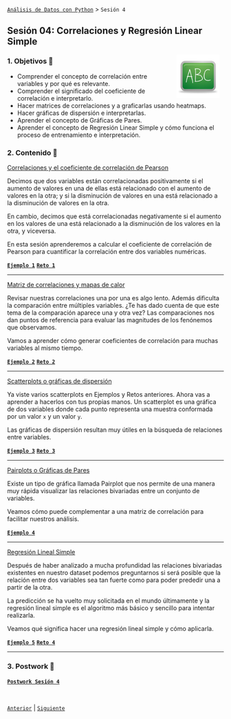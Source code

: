 [`Análisis de Datos con Python`](../README.md) > `Sesión 4`

## Sesión 04: Correlaciones y Regresión Linear Simple

<img src="../imagenes/pizarron.png" align="right" height="100" width="100" hspace="10">

### 1. Objetivos :dart:

- Comprender el concepto de correlación entre variables y por qué es relevante.
- Comprender el significado del coeficiente de correlación e interpretarlo.
- Hacer matrices de correlaciones y a graficarlas usando heatmaps.
- Hacer gráficas de dispersión e interpretarlas.
- Aprender el concepto de Gráficas de Pares.
- Aprender el concepto de Regresión Linear Simple y cómo funciona el proceso de entrenamiento e interpretación.

### 2. Contenido :blue_book:

<ins>Correlaciones y el coeficiente de correlación de Pearson</ins>

Decimos que dos variables están correlacionadas positivamente si el aumento de valores en una de ellas está relacionado con el aumento de valores en la otra; y si la disminución de valores en una está relacionado a la disminución de valores en la otra.

En cambio, decimos que está correlacionadas negativamente si el aumento en los valores de una está relacionado a la disminución de los valores en la otra, y viceversa.

En esta sesión aprenderemos a calcular el coeficiente de correlación de Pearson para cuantificar la correlación entre dos variables numéricas.

>

[**`Ejemplo 1`**](Ejemplo-01/coeficiente_de_pearson.ipynb)
[**`Reto 1`**](Reto-01/coeficiente_de_pearson.ipynb)

---

<ins>Matriz de correlaciones y mapas de calor</ins>

Revisar nuestras correlaciones una por una es algo lento. Además dificulta la comparación entre múltiples variables. ¿Te has dado cuenta de que este tema de la comparación aparece una y otra vez? Las comparaciones nos dan puntos de referencia para evaluar las magnitudes de los fenónemos que observamos.

Vamos a aprender cómo generar coeficientes de correlación para muchas variables al mismo tiempo.

>

[**`Ejemplo 2`**](Ejemplo-02/matriz_de_correlaciones.ipynb)
[**`Reto 2`**](Reto-02/matriz_de_correlaciones.ipynb)

---

<ins>Scatterplots o gráficas de dispersión</ins>

Ya viste varios scatterplots en Ejemplos y Retos anteriores. Ahora vas a aprender a hacerlos con tus propias manos. Un scatterplot es una gráfica de dos variables donde cada punto representa una muestra conformada por un valor `x` y un valor `y`.

Las gráficas de dispersión resultan muy útiles en la búsqueda de relaciones entre variables.

>

[**`Ejemplo 3`**](Ejemplo-03/graficas_de_dispersion.ipynb)
[**`Reto 3`**](Reto-03/graficas_de_dispersion.ipynb)

---

<ins>Pairplots o Gráficas de Pares</ins>

Existe un tipo de gráfica llamada Pairplot que nos permite de una manera muy rápida visualizar las relaciones bivariadas entre un conjunto de variables.

Veamos cómo puede complementar a una matriz de correlación para facilitar nuestros análisis.

>

[**`Ejemplo 4`**](Ejemplo-04/pairplots.ipynb)

---

<ins>Regresión Lineal Simple</ins>

Después de haber analizado a mucha profundidad las relaciones bivariadas existentes en nuestro dataset podemos preguntarnos si será posible que la relación entre dos variables sea tan fuerte como para poder prededir una a partir de la otra.

La predicción se ha vuelto muy solicitada en el mundo últimamente y la regresión lineal simple es el algoritmo más básico y sencillo para intentar realizarla.

Veamos qué significa hacer una regresión lineal simple y cómo aplicarla.

>

[**`Ejemplo 5`**](Ejemplo-05/regresion_lineal_simple.ipynb)
[**`Reto 4`**](Reto-04/regresion_lineal_simple.ipynb)

---

### 3. Postwork :memo:

[**`Postwork Sesión 4`**](Postwork/Readme.md)

<br/>

[`Anterior`](../sesion03/README.md) | [`Siguiente`](../sesion05/README.md)

